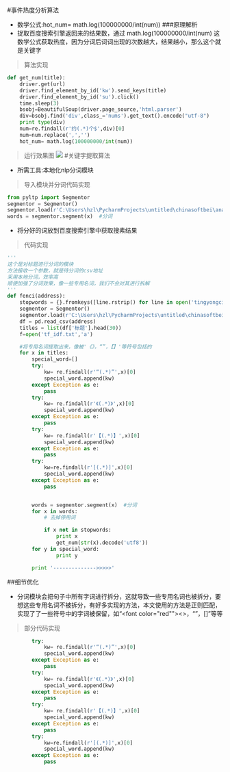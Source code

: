 #事件热度分析算法
- 数学公式:hot_num= math.log(100000000/int(num))
###原理解析
- 捉取百度搜索引擎返回来的结果数，通过 math.log(100000000/int(num) 这数学公式获取热度，因为分词后词词出现的次数越大，结果越小，那么这个就是关键字
> 算法实现
```python
def get_num(title):
    driver.get(url)
    driver.find_element_by_id('kw').send_keys(title)
    driver.find_element_by_id('su').click()
    time.sleep(3)
    bsobj=BeautifulSoup(driver.page_source,'html.parser')
    div=bsobj.find('div',class_='nums').get_text().encode("utf-8")
    print type(div)
    num=re.findall(r'约(.*)个$',div)[0]
    num=num.replace(',','')
    hot_num= math.log(100000000/int(num)) 
```
> 运行效果图
![](http://)
#关键字提取算法
- 所需工具:本地化nlp分词模块
> 导入模块并分词代码实现
```python 
from pyltp import Segmentor
segmentor = Segmentor()
segmentor.load(r'C:\Users\hzl\PycharmProjects\untitled\chinasoftbei\analyse\ltp_data\cws.model')  # 分句模型
words = segmentor.segment(x)  #分词
```
- 将分好的词放到百度搜索引擎中获取搜素结果
> 代码实现
```python
'''
这个是对标题进行分词的模块
方法接收一个参数，就是待分词的csv地址
采用本地分词，效率高
顺便加强了分词效果，像一些专用名词，我们不会对其进行拆解
'''
def fenci(address):
    stopwords = {}.fromkeys([line.rstrip() for line in open('tingyongci')])  # 去掉停用词
    segmentor = Segmentor()
    segmentor.load(r'C:\Users\hzl\PycharmProjects\untitled\chinasoftbei\analyse\ltp_data\cws.model')  # 分句模型
    df = pd.read_csv(address)
    titles = list(df['标题'].head(30))
    f=open('tf_idf.txt','a')

    #将专用名词提取出来，像被'《》，“”，【】'等符号包括的
    for x in titles:
        special_word=[]
        try:
            kw= re.findall(r'“(.*)”',x)[0]
            special_word.append(kw)
        except Exception as e:
            pass
        try:
            kw= re.findall(r'《(.*)》',x)[0]
            special_word.append(kw)
        except Exception as e:
            pass
        try:
            kw= re.findall(r'【(.*)】',x)[0]
            special_word.append(kw)
        except Exception as e:
            pass
        try:
            kw=re.findall(r'[(.*)]',x)[0]
            special_word.append(kw)
        except Exception as e:
            pass


        words = segmentor.segment(x)  #分词
        for x in words:
            # 去掉停用词

            if x not in stopwords:
                print x
                get_num(str(x).decode('utf8'))
        for y in special_word:
                print y

        print '-------------->>>>>'
```
##细节优化
- 分词模块会把句子中所有字词进行拆分，这就导致一些专用名词也被拆分，要想这些专用名词不被拆分，有好多实现的方法，本文使用的方法是正则匹配，实现了了一些符号中的字词被保留，如“<font color="red""><>，“”，[]</font>”等等
> 部分代码实现
```python
        try:
            kw= re.findall(r'“(.*)”',x)[0]
            special_word.append(kw)
        except Exception as e:
            pass
        try:
            kw= re.findall(r'《(.*)》',x)[0]
            special_word.append(kw)
        except Exception as e:
            pass
        try:
            kw= re.findall(r'【(.*)】',x)[0]
            special_word.append(kw)
        except Exception as e:
            pass
        try:
            kw=re.findall(r'[(.*)]',x)[0]
            special_word.append(kw)
        except Exception as e:
            pass
```
